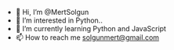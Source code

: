 - 👋 Hi, I’m @MertSolgun
- 👀 I’m interested in Python..
- 🌱 I’m currently learning Python and JavaScript
- 📫 How to reach me solgunmert@gmail.com

<!---
MertSolgun/MertSolgun is a ✨ special ✨ repository because its `README.md` (this file) appears on your GitHub profile.
You can click the Preview link to take a look at your changes.
--->
